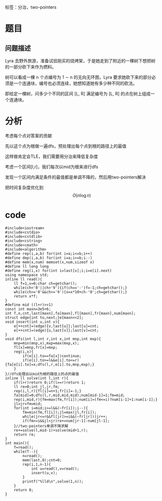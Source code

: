 ﻿---
subtitle: "分治后利用单调性two-pointers"
tags: 
 - 特殊-twopointers
grammar_cjkRuby: true
catalog: true
layout:  post
header-img: "img/header/P67.jpg"
preview-img: "/img/preview/P67.jpg"
---
标签：分治，two-pointers

# 题目

## 问题描述

Lyra 去野外旅游，准备试验刚买的烧烤架，于是她⾛到了附近的⼀棵树下想把树的⼀部分砍下来作为燃料。

树可以看成⼀棵 n 个点编号为 1 ∼ n 的⽆向⽆环图，Lyra 要求她砍下来的部分必须是⼀个连通块，编号也必须连续，她想知道她有多少种不同的砍法。

即给定⼀棵树，问多少个不同的区间 [L, R] 满⾜编号为 [L, R] 的点在树上组成⼀个连通块。

# 分析

考虑每个点对答案的贡献

先以这个点为根做一遍dfs，预处理出每个点到根的路径上的最值

这样做肯定会TLE，我们需要用分治来降低复杂度

考虑一个区间[l,r]，我们每次以mid为根来进行dfs

发现一个区间内满足条件的最值都是单调不降的，然后用two-pointers解决

把时间复杂度优化到$$O(n\log n)$$

# code
```
#include<iostream>
#include<cstdio>
#include<cstdlib>
#include<cstring>
#include<cmath>
#include<algorithm>
#define rep(i,a,b) for(int i=a;i<=b;i++)
#define dep(i,a,b) for(int i=a;i>=b;i--)
#define mem(x,num) memset(x,num,sizeof x)
#define ll long long
#define reg(i,x) for(int i=last[x];i;i=e[i].next)
using namespace std;
inline ll read(){
	ll f=1,x=0;char ch=getchar();
	while(ch<'0'||ch>'9'){if(ch=='-')f=-1;ch=getchar();}
	while(ch>='0'&&ch<='9'){x=x*10+ch-'0';ch=getchar();}
	return x*f;
}
#define mid ((l+r)>>1)
const int maxn=3e5+6;
int T,n,cnt,last[maxn],fa[maxn],fl[maxn],fr[maxn],num[maxn];
struct edge{int to,next;}e[maxn<<2];
void insert(int u,int v){
	e[++cnt]=(edge){v,last[u]};last[u]=cnt;
	e[++cnt]=(edge){u,last[v]};last[v]=cnt;
}
void dfs(int l,int r,int x,int mnp,int mxp){
	mnp=min(mnp,x),mxp=max(mxp,x);
	fl[x]=mnp,fr[x]=mxp;
	reg(i,x){
		if(e[i].to==fa[x])continue;
		if(e[i].to>=l&&e[i].to<=r){fa[e[i].to]=x;dfs(l,r,e[i].to,mnp,mxp);}
	}
}//dfs处理出以mid为根的路径上的点的最值
inline ll solve(int l,int r){
	if(l>r)return 0;if(l==r)return 1;
	ll re=0;int jl,jr,fm;
	rep(i,l,r){fl[i]=n+1;fr[i]=-1;}
	fa[mid]=0;dfs(l,r,mid,mid,mid);num[mid-1]=1;fm=mid;
	rep(i,mid,r){fm=max(fm,fr[i]);num[i]=(fm<=i)?num[i-1]+1:num[i-1];}
	jl=jr=fm=mid;
	for(int i=mid;i>=l&&(~fr[i]);i--){
		fm=min(fm,fl[i]);jl=max(jl,fr[i]);
		while(jr<=r&&fl[jr]>=i&&(~fr[jr]))jr++;
		if(fm>=i&&jl<jr)re+=num[jr-1]-num[jl-1];
	}//two-pointers单调不降求解
	re+=solve(l,mid-1)+solve(mid+1,r);
	return re;
}
int main(){
	T=read();
	while(T--){
		n=read();
		mem(last,0);cnt=0;
		rep(i,1,n-1){
			int u=read(),v=read();
			insert(u,v);
		}
		printf("%lld\n",solve(1,n));
	}
	return 0;
}
```